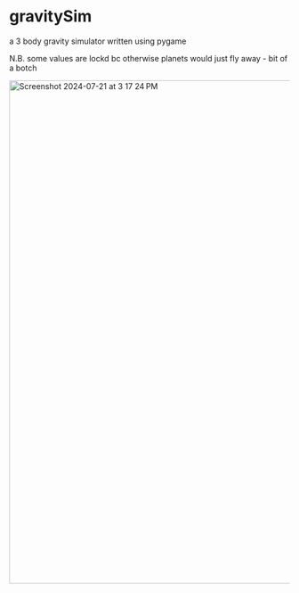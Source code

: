 # gravitySim
a 3 body gravity simulator written using pygame

N.B. some values are lockd bc otherwise planets would just fly away - bit of a botch

<img width="903" alt="Screenshot 2024-07-21 at 3 17 24 PM" src="https://github.com/user-attachments/assets/1203258e-29af-4675-a048-8a2d168731a0">
